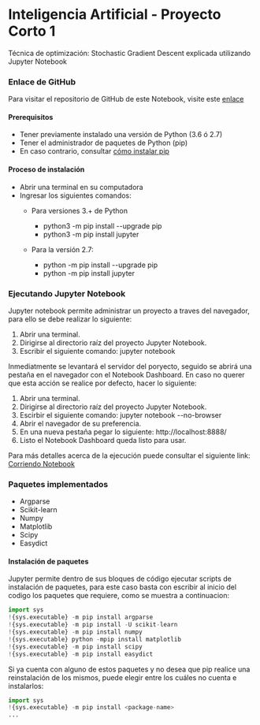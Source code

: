# Inteligencia Artificial - Proyecto Corto 1 
Técnica de optimización: Stochastic Gradient Descent explicada utilizando Jupyter Notebook

### Enlace de GitHub
Para visitar el repositorio de GitHub de este Notebook, visite este [enlace](https://github.com/anthonylle/IA-PC1)

#### Prerequisitos
  - Tener previamente instalado una versión de Python (3.6 ó 2.7)
  - Tener el administrador de paquetes de Python (pip)
  - En caso contrario, consultar [cómo instalar pip](https://recursospython.com/guias-y-manuales/instalacion-y-utilizacion-de-pip-en-windows-linux-y-os-x/)
#### Proceso de instalación

  - Abrir una terminal en su computadora
  - Ingresar los siguientes comandos:
    - Para versiones 3.+ de Python
      - python3 -m pip install --upgrade pip
      - python3 -m pip install jupyter
    
    - Para la versión 2.7:
      - python -m pip install --upgrade pip
      - python -m pip install jupyter

 ### Ejecutando Jupyter Notebook
 Jupyter notebook permite administrar un proyecto a traves del navegador, para ello se debe realizar lo siguiente:
 1. Abrir una terminal.
 2. Dirigirse al directorio raíz del proyecto Jupyter Notebook.
 3. Escribir el siguiente comando: jupyter notebook
 
 Inmediatmente se levantará el servidor del poryecto, seguido se abrirá una pestaña en el navegador con el Notebook Dashboard.
 En caso no querer que esta acción se realice por defecto, hacer lo siguiente:
 
 1. Abrir una terminal.
 2. Dirigirse al directorio raíz del proyecto Jupyter Notebook.
 3. Escirbir el siguiente comando: jupyter notebook --no-browser
 4. Abrir el navegador de su preferencia.
 5. En una nueva pestaña pegar lo siguiente: http://localhost:8888/
 6. Listo el Notebook Dashboard queda listo para usar.
 
 Para más detalles acerca de la ejecución puede consultar el siguiente link: [Corriendo Notebook](https://jupyter.readthedocs.io/en/latest/running.html#running)
 
 ### Paquetes implementados
  - Argparse
  - Scikit-learn
  - Numpy
  - Matplotlib
  - Scipy
  - Easydict
 
 #### Instalación de paquetes
Jupyter permite dentro de sus bloques de código ejecutar scripts de instalación de paquetes, para este caso basta con escribir al inicio del codigo los paquetes que requiere,
como se muestra a continuacion:

```python
import sys
!{sys.executable} -m pip install argparse
!{sys.executable} -m pip install -U scikit-learn
!{sys.executable} -m pip install numpy
!{sys.executable} python -mpip install matplotlib
!{sys.executable} -m pip install scipy
!{sys.executable} -m pip install easydict
```

Si ya cuenta con alguno de estos paquetes y no desea que pip realice una reinstalación de los mismos, puede elegir entre los cuáles no cuenta e instalarlos: 
```python
import sys
!{sys.executable} -m pip install <package-name>
...
```